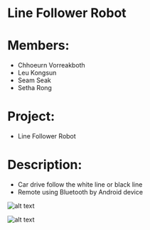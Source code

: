 # Line Follower Robot

# Members:
  - Chhoeurn Vorreakboth
  - Leu Kongsun
  - Seam Seak
  - Setha Rong
  
# Project:
  - Line Follower Robot
  
# Description:
  - Car drive follow the white line or black line
  - Remote using Bluetooth by Android device
  
![alt text](https://www.facebook.com/529389454134675/photos/a.529394667467487/529394494134171/?type=3&theater)

![alt text](https://www.facebook.com/529389454134675/photos/a.529394667467487/529394454134175/?type=3&theater)
